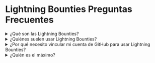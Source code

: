 # Lightning Bounties Preguntas Frecuentes

<details>

<summary>¿Qué son las Lightning Bounties?</summary>

Lightning Bounties es una plataforma de recompensas por errores de Web3 diseñada para la Red Lightning. Proporciona una plataforma para desarrolladores, investigadores y hackers éticos para descubrir e informar fallas, vulnerabilidades y problemas de seguridad dentro de las aplicaciones y protocolos de la Red Lightning.

"Lightning Bounties" ofrece una oportunidad para que la comunidad Lightning aborde proactivamente posibles amenazas de seguridad y asegure la seguridad e integridad general de la red.

La plataforma facilita la divulgación responsable de las vulnerabilidades y premia a las personas por sus esfuerzos en la identificación y notificación de los problemas de seguridad, contribuyendo finalmente a la mejora continua y la estabilidad de la red Lightning.

A través de Lightning Bounties, los participantes pueden involucrarse en un esfuerzo colaborativo para reforzar la seguridad del ecosistema Lightning, y aportar a una red más segura y confiable para todos los usuarios.

</details>

<details>

<summary>¿Quiénes suelen usar Lightning Bounties?</summary>

Lightning Bounties atiende a dos grupos principales: <mark style="background-color:orange;">desarrolladores</mark> y <mark style="background-color:green;">organizaciones</mark>.

<mark style="background-color:orange;">**Desarrolladores**</mark> pueden mostrar sus habilidades, ganar Bitcoin, y contribuir al crecimiento de la tecnología web3.

<mark style="background-color:green;">**Organizaciones**</mark> pueden acceder a un grupo talentoso de desarrolladores para mejorar la calidad y seguridad de sus proyectos de software.

</details>

<details>

<summary>¿Por qué necesito vincular mi cuenta de GitHub para usar Lightning Bounties?</summary>

Es necesario vincular tu cuenta de GitHub a Lightning Bounties por varias razones:



**En pocas palabras:** _Vincular tu cuenta de GitHub simplifica la búsqueda de errores, promueve la colaboración y asegura una distribución adecuada de las recompensas._

</details>

<details>

<summary>¿Quién es el máximo?</summary>

Satoshi, obvio

</details>
